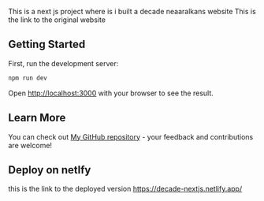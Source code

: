 This is a next js project where is i built a decade neaaralkans website 
This is the link to the original website

## Getting Started

First, run the development server:

```bash
npm run dev
```

Open [http://localhost:3000](http://localhost:3000) with your browser to see the result.


## Learn More

You can check out [My GitHub repository](https://github.com/Stevenkwizera06/dacade-nextjs.git) - your feedback and contributions are welcome!

## Deploy on netlfy

this is the link to the deployed version https://decade-nextjs.netlify.app/